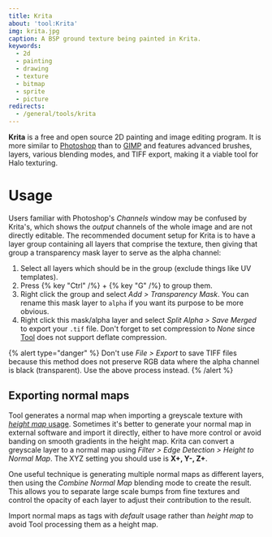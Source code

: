 ```yaml
---
title: Krita
about: 'tool:Krita'
img: krita.jpg
caption: A BSP ground texture being painted in Krita.
keywords:
  - 2d
  - painting
  - drawing
  - texture
  - bitmap
  - sprite
  - picture
redirects:
  - /general/tools/krita
---
```

**Krita** is a free and open source 2D painting and image editing program. It is more similar to [Photoshop](~) than to [GIMP](~) and features advanced brushes, layers, various blending modes, and TIFF export, making it a viable tool for Halo texturing.

# Usage
Users familiar with Photoshop's _Channels_ window may be confused by Krita's, which shows the _output_ channels of the whole image and are not directly editable. The recommended document setup for Krita is to have a layer group containing all layers that comprise the texture, then giving that group a transparency mask layer to serve as the alpha channel:

1. Select all layers which should be in the group (exclude things like UV templates).
2. Press {% key "Ctrl" /%} + {% key "G" /%} to group them.
3. Right click the group and select _Add > Transparency Mask_. You can rename this mask layer to `alpha` if you want its purpose to be more obvious.
4. Right click this mask/alpha layer and select _Split Alpha > Save Merged_ to export your `.tif` file. Don't forget to set compression to _None_ since [Tool](~h1a-tool) does not support deflate compression.

{% alert type="danger" %}
Don't use _File > Export_ to save TIFF files because this method does not preserve RGB data where the alpha channel is black (transparent). Use the above process instead.
{% /alert %}

## Exporting normal maps
Tool generates a normal map when importing a greyscale texture with [_height map_ usage](~/h1/tags/bitmap#tag-field-usage-height-map). Sometimes it's better to generate your normal map in external software and import it directly, either to have more control or avoid banding on smooth gradients in the height map. Krita can convert a greyscale layer to a normal map using _Filter > Edge Detection > Height to Normal Map_. The XYZ setting you should use is **X+, Y-, Z+**.

One useful technique is generating multiple normal maps as different layers, then using the _Combine Normal Map_ blending mode to create the result. This allows you to separate large scale bumps from fine textures and control the opacity of each layer to adjust their contribution to the result.

Import normal maps as tags with _default_ usage rather than _height map_ to avoid Tool processing them as a height map.